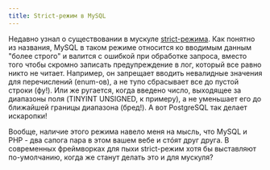 ```yaml
---
title: Strict-режим в MySQL
---
```


Недавно  узнал  о  существовании в  мускуле  [strict-режима][strict-mode].  Как
понятно из названия,  MySQL в таком режиме относится ко  вводимым данным "более
строго" и  валится с ошибкой при  обработке запроса, вместо того  чтобы скромно
записать предупреждение в лог, который все  равно никто не читает. Например, он
запрещает вводить  невалидные значения  для перечислений  (enum-ов), а  не тупо
сбрасывает все  до пустой строки (фу!).  Или же ругается, когда  введено число,
выходящее за диапазоны  поля (TINYINT UNSIGNED, к примеру), а  не уменьшает его
до ближайшей границы диапазона (бред!). А вот PostgreSQL так делает искаропки!

Вообще, наличие этого режима навело меня на мысль, что MySQL и PHP - два сапога
пара в этом вашем  вебе и стóят друг друга. В  современных фреймворках для пыхи
strict-режим хотя бы выставляют по-умолчанию, когда  же станут делать это и для
мускуля?



[strict-mode]: http://dev.mysql.com/doc/refman/5.7/en/sql-mode.html#sql-mode-strict
